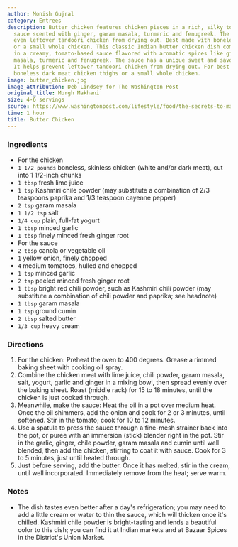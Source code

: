 ```yaml
---
author: Monish Gujral
category: Entrees
description: Butter chicken features chicken pieces in a rich, silky tomato-cream
  sauce scented with ginger, garam masala, turmeric and fenugreek. The sauce keeps
  even leftover tandoori chicken from drying out. Best made with boneless dark meat
  or a small whole chicken. This classic Indian butter chicken dish combines chicken
  in a creamy, tomato-based sauce flavored with aromatic spices like ginger, garam
  masala, turmeric and fenugreek. The sauce has a unique sweet and savory flavor profile.
  It helps prevent leftover tandoori chicken from drying out. For best results, use
  boneless dark meat chicken thighs or a small whole chicken.
image: butter_chicken.jpg
image_attribution: Deb Lindsey for The Washington Post
original_title: Murgh Makhani
size: 4-6 servings
source: https://www.washingtonpost.com/lifestyle/food/the-secrets-to-making-two-of-indias-most-famous-dishes-from-the-family-that-invented-them/2018/01/29/0e47f76c-fd37-11e7-8f66-2df0b94bb98a_story.html?utm_term=.22e5b3398e7c
time: 1 hour
title: Butter Chicken
---
```

### Ingredients

* For the chicken
* `1 1/2 pounds` boneless, skinless chicken (white and/or dark meat), cut into 1 1/2-inch chunks
* `1 tbsp` fresh lime juice
* `1 tsp` Kashmiri chile powder (may substitute a combination of 2/3 teaspoons paprika and 1/3 teaspoon cayenne pepper)
* `2 tsp` garam masala
* `1 1/2 tsp` salt
* `1/4 cup` plain, full-fat yogurt
* `1 tbsp` minced garlic
* `1 tbsp` finely minced fresh ginger root
* For the sauce
* `2 tbsp` canola or vegetable oil
* `1` yellow onion, finely chopped
* `4` medium tomatoes, hulled and chopped
* `1 tsp` minced garlic
* `2 tsp` peeled minced fresh ginger root
* `1 tbsp` bright red chili powder, such as Kashmiri chili powder (may substitute a combination of chili powder and paprika; see headnote)
* `1 tbsp` garam masala
* `1 tsp` ground cumin
* `2 tbsp` salted butter
* `1/3 cup` heavy cream

### Directions

1. For the chicken: Preheat the oven to 400 degrees. Grease a rimmed baking sheet with cooking oil spray.
2. Combine the chicken meat with lime juice, chili powder, garam masala, salt, yogurt, garlic and ginger in a mixing bowl, then spread evenly over the baking sheet. Roast (middle rack) for 15 to 18 minutes, until the chicken is just cooked through.
3. Meanwhile, make the sauce: Heat the oil in a pot over medium heat. Once the oil shimmers, add the onion and cook for 2 or 3 minutes, until softened. Stir in the tomato; cook for 10 to 12 minutes.
4. Use a spatula to press the sauce through a fine-mesh strainer back into the pot, or puree with an immersion (stick) blender right in the pot. Stir in the garlic, ginger, chile powder, garam masala and cumin until well blended, then add the chicken, stirring to coat it with sauce. Cook for 3 to 5 minutes, just until heated through.
5. Just before serving, add the butter. Once it has melted, stir in the cream, until well incorporated. Immediately remove from the heat; serve warm.

### Notes

- The dish tastes even better after a day's refrigeration; you may need to add a little cream or water to thin the sauce, which will thicken once it's chilled. Kashmiri chile powder is bright-tasting and lends a beautiful color to this dish; you can find it at Indian markets and at Bazaar Spices in the District's Union Market.